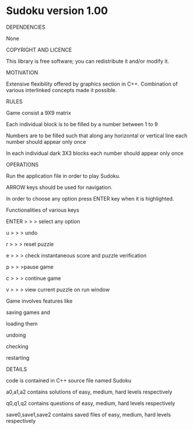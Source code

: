 Sudoku version 1.00
===================

DEPENDENCIES


 None


COPYRIGHT AND LICENCE


This library is free software; you can redistribute it and/or modify it.


MOTIVATION


Extensive flexibility offered by graphics section in C++. Combination of various interlinked concepts made it possible.

RULES


Game consist a 9X9 matrix


Each individual block is to be filled by a number between 1 to 9

Numbers are to be filled such that along any horizontal or vertical line each number should appear only once

In each individual dark 3X3 blocks each number should appear only once


OPERATIONS 

Run the application file in order to play Sudoku.

ARROW keys should be used for navigation.

In order to choose any option press ENTER key when it is highlighted. 

Functionalities of various keys

ENTER > > > select any option

u      > > > undo

r       > > > reset puzzle

e      > >  > check instantaneous score and puzzle verification

p      >  >  >pause game

c      >  >  > continue game

v     >  >  > view current puzzle on run window

Game involves features like 

saving games and 

loading them

undoing

checking

restarting


DETAILS

code is contained in C++ source file named Sudoku

a0,a1,a2 contains solutions of easy, medium, hard levels respectively

q0,q1,q2 contains questions of easy, medium, hard levels respectively

save0,save1,save2 contains saved files of easy, medium, hard levels respectively
